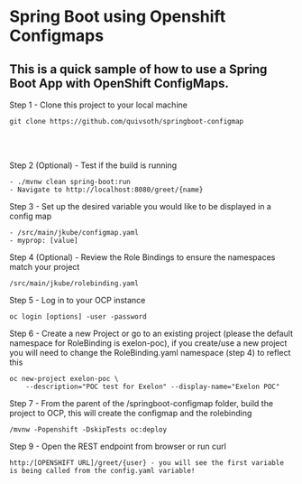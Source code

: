 # Spring Boot using Openshift Configmaps

## This is a quick sample of how to use a Spring Boot App with OpenShift ConfigMaps.

Step 1 - Clone this project to your local machine
```
git clone https://github.com/quivsoth/springboot-configmap
```
<br/><br/>

Step 2 (Optional) - Test if the build is running
```
- ./mvnw clean spring-boot:run
- Navigate to http://localhost:8080/greet/{name}
```


Step 3 - Set up the desired variable you would like to be displayed in a config map
```
- /src/main/jkube/configmap.yaml
- myprop: [value]
```


Step 4 (Optional) - Review the Role Bindings to ensure the namespaces match your project
```
/src/main/jkube/rolebinding.yaml
```


Step 5 - Log in to your OCP instance
```
oc login [options] -user -password
```


Step 6 - Create a new Project or go to an existing project (please the default namespace for RoleBinding is exelon-poc), if you create/use a new project you will need to change the RoleBinding.yaml namespace (step 4) to reflect this
```
oc new-project exelon-poc \
    --description="POC test for Exelon" --display-name="Exelon POC"
```


Step 7 - From the parent of the /springboot-configmap folder, build the project to OCP, this will create the configmap and the rolebinding
```
/mvnw -Popenshift -DskipTests oc:deploy
```


Step 9 - Open the REST endpoint from browser or run curl
```
http:/[OPENSHIFT URL]/greet/{user} - you will see the first variable is being called from the config.yaml variable!
```

